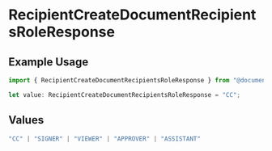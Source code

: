 # RecipientCreateDocumentRecipientsRoleResponse

## Example Usage

```typescript
import { RecipientCreateDocumentRecipientsRoleResponse } from "@documenso/sdk-typescript/models/operations";

let value: RecipientCreateDocumentRecipientsRoleResponse = "CC";
```

## Values

```typescript
"CC" | "SIGNER" | "VIEWER" | "APPROVER" | "ASSISTANT"
```